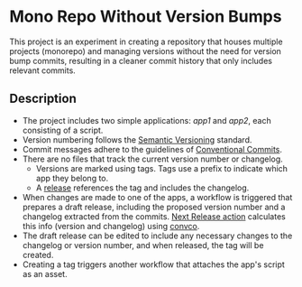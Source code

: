 # Mono Repo Without Version Bumps

This project is an experiment in creating a repository that houses multiple projects (monorepo) and managing versions without the need for
version bump commits, resulting in a cleaner commit history that only includes relevant commits.

## Description

* The project includes two simple applications: *app1* and *app2*, each consisting of a script.
* Version numbering follows the [Semantic Versioning](https://semver.org/) standard.
* Commit messages adhere to the guidelines of [Conventional Commits](https://www.conventionalcommits.org/en/v1.0.0/).
* There are no files that track the current version number or changelog.
  * Versions are marked using tags. Tags use a prefix to indicate which app they belong to.
  * A [release](https://docs.github.com/en/repositories/releasing-projects-on-github/about-releases) references the tag and includes
    the changelog.
* When changes are made to one of the apps, a workflow is triggered that prepares a draft release, including the proposed version number
  and a changelog extracted from the commits. [Next Release action](https://github.com/marketplace/actions/next-release-info) calculates
  this info (version and changelog) using [convco](https://convco.github.io).
* The draft release can be edited to include any necessary changes to the changelog or version number, and when released, the tag will be created.
* Creating a tag triggers another workflow that attaches the app's script as an asset.
